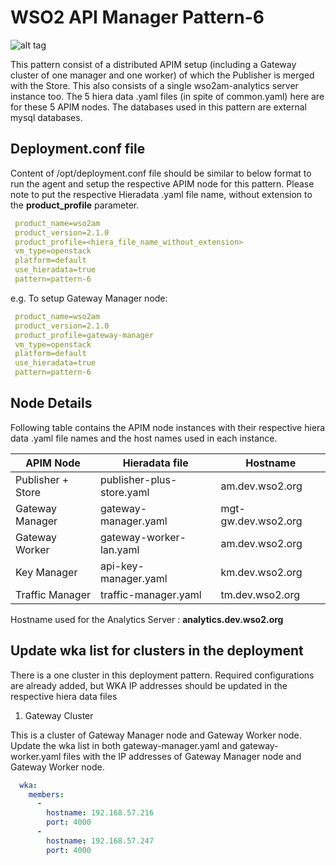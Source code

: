 # WSO2 API Manager Pattern-6

![alt tag](https://github.com/rmsamitha/puppet-apim/blob/v2.1.0/wso2am/patterns/design/am-2.1.0-pattern-6.png)

This pattern consist of a distributed APIM setup (including a Gateway cluster of one manager and one worker) of which the
Publisher is merged with the Store.  This also consists of a single wso2am-analytics server instance too.
The 5 hiera data .yaml files (in spite of common.yaml) here are for these 5 APIM nodes. The databases used in this pattern are external mysql databases.

## Deployment.conf file

Content of /opt/deployment.conf file should be similar to below format to run the agent and setup the respective APIM
 node for this pattern. Please note to put the respective Hieradata .yaml file name, without extension to the
 **product_profile** parameter.

```yaml
 product_name=wso2am
 product_version=2.1.0
 product_profile=<hiera_file_name_without_extension>
 vm_type=openstack
 platform=default
 use_hieradata=true
 pattern=pattern-6
```
e.g. To setup Gateway Manager node:

```yaml
 product_name=wso2am
 product_version=2.1.0
 product_profile=gateway-manager
 vm_type=openstack
 platform=default
 use_hieradata=true
 pattern=pattern-6
```
## Node Details

Following table contains the APIM node instances with their respective hiera data .yaml file names and the host names
used in each instance.

  | APIM Node                   | Hieradata file            | Hostname                 |
  | -------------               |-----------------------    | ------------------       |
  | Publisher + Store           | publisher-plus-store.yaml | am.dev.wso2.org          |
  | Gateway Manager             | gateway-manager.yaml      | mgt-gw.dev.wso2.org      |
  | Gateway Worker              | gateway-worker-lan.yaml   | am.dev.wso2.org          |
  | Key Manager                 | api-key-manager.yaml      | km.dev.wso2.org          |
  | Traffic Manager             | traffic-manager.yaml      | tm.dev.wso2.org          |

Hostname used for the Analytics Server : **analytics.dev.wso2.org**

## Update wka list for clusters in the deployment

There is a one cluster in this deployment pattern. Required configurations are already added, but WKA IP addresses should be updated in the respective hiera data files

1. Gateway Cluster

This is a cluster of Gateway Manager node and Gateway Worker node.
Update the wka list in both gateway-manager.yaml and gateway-worker.yaml files with the IP addresses of Gateway Manager node and Gateway Worker node.
```yaml
  wka:
    members:
      -
        hostname: 192.168.57.216
        port: 4000
      -
        hostname: 192.168.57.247
        port: 4000
```